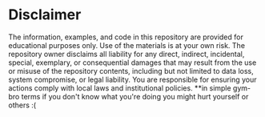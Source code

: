 # Disclaimer

The information, examples, and code in this repository are provided for educational purposes only. 
Use of the materials is at your own risk. The repository owner disclaims all liability for any direct, indirect, incidental, special, exemplary, 
or consequential damages that may result from the use or misuse of the 
repository contents, including but not limited to data loss, system compromise, or legal liability. 
You are responsible for ensuring your actions comply with local laws and institutional policies.
 **in simple gym-bro terms if you don't know what you're doing you might hurt yourself or others :(
